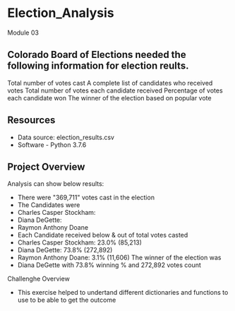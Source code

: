 # Election_Analysis
Module 03

## Colorado Board of Elections needed the following information for election reults.

Total number of votes cast
A complete list of candidates who received votes
Total number of votes each candidate received
Percentage of votes each candidate won
The winner of the election based on popular vote

## Resources
- Data source: election_results.csv
- Software - Python 3.7.6

## Project Overview
Analysis can show below results:
- There were "369,711" votes cast in the election
- The Candidates were
- Charles Casper Stockham: 
- Diana DeGette:
- Raymon Anthony Doane
- Each Candidate received below & out of total votes casted
- Charles Casper Stockham: 23.0% (85,213)
- Diana DeGette: 73.8% (272,892)
- Raymon Anthony Doane: 3.1% (11,606)
The winner of the election was
- Diana DeGette with 73.8% winning % and 272,892 votes count

Challenghe Overview
- This exercise helped to undertand different dictionaries and functions to use to be able to get the outcome


